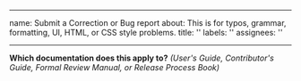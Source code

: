 <!--
Copyright (c) 2024 The C++ Alliance, Inc. (https://cppalliance.org)

Distributed under the Boost Software License, Version 1.0. (See accompanying
file LICENSE_1_0.txt or copy at http://www.boost.org/LICENSE_1_0.txt)

Official repository: https://github.com/boostorg/website-v2-docs
-->
---
name: Submit a Correction or Bug report
about: This is for typos, grammar, formatting, UI, HTML, or CSS style problems.
title: ''
labels: ''
assignees: ''

---

**Which documentation does this apply to?**
_(User's Guide, Contributor's Guide, Formal Review Manual, or Release Process Book)_
